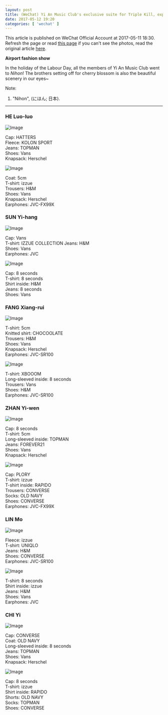 ```yaml
---
layout: post
title: (WeChat) Yi An Music Club's exclusive suite for Triple Kill, expressing the charm of logic
date: 2017-05-12 19:20
categories: [ 'wechat' ]
---
```


This article is published on WeChat Official Account at 2017-05-11 18:30. Refresh the page or read [this page](https://github.com/Quadrifolium/originalplan/blob/gh-pages/_posts/WeChat/2017-05-12-WeChat-Original-Plan.md) if you can't see the photos, read the original article [here](https://mp.weixin.qq.com/s/ACx2Gbsypx_KsEesfofkeQ).

<!-- more -->

**Airport fashion show**

In the holiday of the Labour Day, all the members of Yi An Music Club went to *Nihon*! The brothers setting off for cherry blossom is also the beautiful scenery in our eyes~

Note:
1. "Nihon", (にほん; 日本).

---

### HE Luo-luo

![Image](http://mmbiz.qpic.cn/mmbiz_png/XOMVurd7hjQzMB7FQaOibev6y2JqtcAkD9genjepxxJUcxn5BGR2gtJaSn6ib4K3EwL6ic3YPHt4KibQjt0iasgDgsQ/0)

Cap: HATTERS  
Fleece: KOLON SPORT  
Jeans: TOPMAN  
Shoes: Vans  
Knapsack: Herschel

![Image](http://mmbiz.qpic.cn/mmbiz_png/XOMVurd7hjQzMB7FQaOibev6y2JqtcAkDzy3Ky3JfXJRlZdLgMfX5MlMGhlmDfLfCz08PIEDQicDias4XvYAH38rw/0)

Coat: 5cm  
T-shirt: izzue  
Trousers: H&M  
Shoes: Vans  
Knapsack: Herschel  
Earphones: JVC-FX99X

### SUN Yi-hang

![Image](http://mmbiz.qpic.cn/mmbiz_png/XOMVurd7hjQzMB7FQaOibev6y2JqtcAkDT0coNt3XHXFumMsd62FIVQUDAe1rh9nEM9QJYzw6xibxLPk0GwzPQjw/0)

Cap: Vans  
T-shirt: IZZUE COLLECTION
Jeans: H&M  
Shoes: Vans  
Earphones: JVC

![Image](http://mmbiz.qpic.cn/mmbiz_png/XOMVurd7hjQzMB7FQaOibev6y2JqtcAkDYhL83mkcWHU6Vjol2osJ1bQVAR7EKqqDGTQUEojfCyxbsOAjDB0XUg/0)

Cap: 8 seconds  
T-shirt: 8 seconds  
Shirt inside: H&M  
Jeans: 8 seconds  
Shoes: Vans

### FANG Xiang-rui

![Image](http://mmbiz.qpic.cn/mmbiz_png/XOMVurd7hjQ7lX7w5cWEwibJgqEOjicgskuvCibaTibTWQx8csSTtB5SiaafmgUK9pibJbxzJ1yZ31vuia4xopo5Cnc4Q/0)

T-shirt: 5cm  
Knitted shirt: CHOCOOLATE  
Trousers: H&M  
Shoes: Vans  
Knapsack: Herschel  
Earphones: JVC-SR100

![Image](http://mmbiz.qpic.cn/mmbiz_png/XOMVurd7hjQzMB7FQaOibev6y2JqtcAkDHtPQ03ddcolzWa3HXOuibJCpgcTLppiaPId9cO81t1qlpd3u5A7JmriaA/0)

T-shirt: XBOOOM  
Long-sleeved inside: 8 seconds  
Trousers: Vans  
Shoes: H&M  
Earphones: JVC-SR100

### ZHAN Yi-wen

![Image](http://mmbiz.qpic.cn/mmbiz_png/XOMVurd7hjQzMB7FQaOibev6y2JqtcAkDibHVfEFaO9H2pknibfZIVImSeeiasSI1hiaI7viauDicHKFNOeykuichB8DUg/0)

Cap: 8 seconds  
T-shirt: 5cm  
Long-sleeved inside: TOPMAN  
Jeans: FOREVER21  
Shoes: Vans  
Knapsack: Herschel

![Image](http://mmbiz.qpic.cn/mmbiz_png/XOMVurd7hjQ7lX7w5cWEwibJgqEOjicgsk74lBsibAy1JpReL5GlmwGl8ctWGKMic2wVetsSehNRrJdUcZFebOJ2ibQ/0)

Cap: PLORY  
T-shirt: izzue  
T-shirt inside: RAPIDO  
Trousers: CONVERSE  
Socks: OLD NAVY  
Shoes: CONVERSE  
Earphones: JVC-FX99X

### LIN Mo

![Image](http://mmbiz.qpic.cn/mmbiz_png/XOMVurd7hjQ7lX7w5cWEwibJgqEOjicgsk6NUly4oJvE2iamq02W8lEkWa9R1NjENJNTM3lZRUhdymgtZONV9nzVg/0?wx_fmt=gif&wxfrom=5&wx_lazy=1)

Fleece: izzue  
T-shirt: UNIQLO  
Jeans: H&M  
Shoes: CONVERSE  
Earphones: JVC-SR100

![Image](http://mmbiz.qpic.cn/mmbiz_png/XOMVurd7hjQ7lX7w5cWEwibJgqEOjicgsk0BWELdd5ayP18icQkkM5jxX9cnwafgAb7Uzd7ncabU5bveEAaJAvicAA/0)

T-shirt: 8 seconds  
Shirt inside: izzue  
Jeans: H&M  
Shoes: Vans  
Earphones: JVC

### CHI Yi

![Image](http://mmbiz.qpic.cn/mmbiz_png/XOMVurd7hjQzMB7FQaOibev6y2JqtcAkD6X7bGXXuVdNibYh9y8m8uQheHESMtQ4woGeBZIpiaAJDWBphRmbvNAibA/0)

Cap: CONVERSE  
Coat: OLD NAVY  
Long-sleeved inside: 8 seconds  
Jeans: TOPMAN  
Shoes: Vans  
Knapsack: Herschel

![Image](http://mmbiz.qpic.cn/mmbiz_png/XOMVurd7hjQzMB7FQaOibev6y2JqtcAkDtvGIZMKn4K6ibsNbPwYFyMyJKeTeOp8sAaoG7NCjBZQTkSghr3hwh4g/0)

Cap: 8 seconds  
T-shirt: izzue  
Shirt inside: RAPIDO  
Shorts: OLD NAVY  
Socks: TOPMAN  
Shoes: CONVERSE
